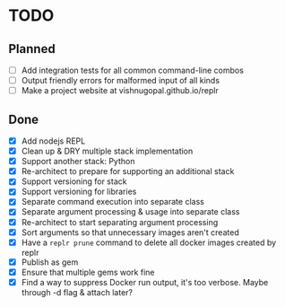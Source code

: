 # TODO

## Planned

- [ ] Add integration tests for all common command-line combos
- [ ] Output friendly errors for malformed input of all kinds
- [ ] Make a project website at vishnugopal.github.io/replr

## Done

- [x] Add nodejs REPL
- [x] Clean up & DRY multiple stack implementation
- [x] Support another stack: Python
- [x] Re-architect to prepare for supporting an additional stack
- [x] Support versioning for stack
- [x] Support versioning for libraries
- [x] Separate command execution into separate class
- [x] Separate argument processing & usage into separate class
- [x] Re-architect to start separating argument processing
- [x] Sort arguments so that unnecessary images aren't created
- [x] Have a `replr prune` command to delete all docker images created by replr
- [x] Publish as gem
- [x] Ensure that multiple gems work fine
- [x] Find a way to suppress Docker run output, it's too verbose. Maybe through -d flag & attach later?
